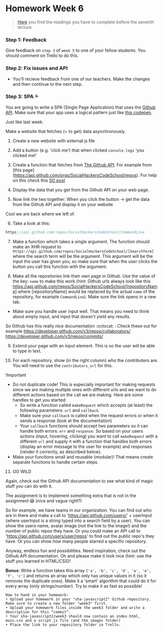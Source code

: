 # Homework Week 6

>[Here](https://github.com/SocialHackersCodeSchool/JavaScript/tree/master/Week6/README.md) you find the readings you have to complete before the seventh lecture.

### Step 1: Feedback

Give feedback on `step 3` of `week 5` to one of your fellow students. You should comment on Trello to do this.

### Step 2: Fix issues and API

- You'll recieve feedback from one of our teachers. Make the changes and then continue to the next step.

### Step 3: SPA :sweat_drops:
You are going to write a SPA (Single Page Application) that uses the [Github API](https://developer.github.com/guides/getting-started/). Make sure that your app uses a logical pattern just like [this codepen](http://codepen.io/Razpudding/pen/MmVpeW).

Just like last week:

Make a website that fetches (= to get) data asynchronously.

1) Create a new website with external js file

2) Add a button (e.g. 'click me') that when clicked `console.logs` 'you clicked me!'

3) Create a function that fetches from [The Github API](https://developer.github.com/v3/). For example from [this page] (https://api.github.com/orgs/SocialHackersCodeSchool/repos). For help on this check this [SO post](https://stackoverflow.com/questions/247483/http-get-request-in-javascript)

4) Display the data that you get from the Github API on your web page.

5) Now link the two together: When you click the button -> get the data from the Github API and display it on your website

Cool we are back where we left of.

6) Take a look at this:

```js
https://api.github.com/repos/SocialHackersCodeSchool/CommandLine
```

7) Make a function which takes a single argument. The function should make an XHR request to `https://api.github.com/repos/SocialHackersCodeSchool/[SearchTerm]` where the search term will be the argument. This argument will be the input the user has given you, so make sure that when the user clicks the button you call this function with the argument. 

8) Make all the repositories link their own page in Github. Use the value of the key: `name` to make this work (hint: Github urls always look like this https://api.github.com/repos/SocialHackersCodeSchool/[repositoryName] where [repositoryName] would be replaced by the actual `name` of the repository, for example `CommandLine`). Make sure the link opens in a new tab.

- Make sure you handle user input well. That means you need to think about empty input, and input that doesn't yield any results.

So Github has this really nice documentation :octocat: :
Check these out for example
https://developer.github.com/v3/repos/collaborators/
https://developer.github.com/v3/repos/commits/

9) Extend your page with an input element. This is so the user will be able to type in text.

10) For each repository, show (in the right column) who the contributers are. You will need to use the `contributors_url` for this.

!Important
- Do not duplicate code! This is especially important for making requests since we are making multiple ones with different urls and we want to do different actions based on the call we are making. Here are some handles to get you started:
  - So write a function called `makeRequest` which accepts (at least) the following parameters: `url` and `callback`.
  - Make sure your `callback` is called when the request errors or when it sends a response (look at the documentation)
  - Your `callback` functions should accept two parameters so it can handle both errors: `err` and `response`.
  So based on your users actions (input, hovering, clicking) you want to call `makeRequest` with a different `url` and supply it with a function that handles both errors (display an error message to the user for example) and responses (render it correctly, as described below). 
 - Make your functions small and reusable (modular)! That means create separate functions to handle certain steps. 

11) GO WILD

Again, check out the Github API documentation to see what kind of magic stuff you can do with it.

The assignment is to implement something extra that is not in the assignment :scream: (nice and vague right?)

So for example, we have teams in our organization. You can find out who are in there and make a call to 'https://api.github.com/users/' + userInput (where userInput is a string typed into a search field by a user). You can show the users name, avatar image (not the link to the image!) and the number of public repos they have. Or you could make an API call to 'https://api.github.com/users/user/repos' to find out the public repo's they have. Or you can show how many people starred a specific repository. 

Anyway, endless fun and possibilities. Need inspiration, check out the Github API documentation. Oh and please make it look nice (hint: use the stuff you learned in HTML/CSS)!

__Bonus__: Write a function takes this array `['a', 'b', 'c', 'd', 'a', 'e', 'f', 'c']` and returns an array which only has unique values in it (so it removes the duplicate ones). Make it a 'smart' algorithm that could do it for every array (only strings/number). Try to make it as fast as possible!


```
How to hand in your homework:
• Upload your homework in your "sha-javascript2" Github repository. Make sure to create a new folder "week3" first. 
• Upload your homework files inside the week3 folder and write a description for this “commit”.
• Your sha-javascript2/week3 should now contain an index.html, main.css and a script.js file (and the images folder)
• Place the link to your repository folder in Trello.
```
